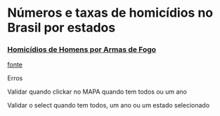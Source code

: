 # Números e taxas de homicídios no Brasil por estados 


### [Homicídios de Homens por Armas de Fogo	](https://franciscowallison.github.io/ipea_atlas_violencia/)

[fonte](https://www.ipea.gov.br/atlasviolencia/filtros-series/1/homicidios)



Erros 

Validar quando clickar no MAPA
quando tem todos ou um ano

Validar o select quando 
tem todos, um ano ou um estado selecionado
